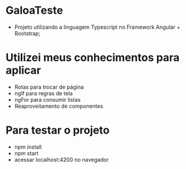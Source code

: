 # GaloaTeste

- Projeto utilizando a linguagem Typescript no Framework Angular + Bootstrap;

# Utilizei meus conhecimentos para aplicar

- Rotas para trocar de página
- ngIf para regras de tela
- ngFor para consumir listas
- Reaproveitamento de componentes

# Para testar o projeto

- npm install
- npm start
- acessar localhost:4200 no navegador